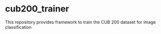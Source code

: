 # cub200_trainer
This repository provides framework to train the CUB 200 dataset for image classification
